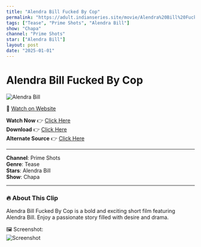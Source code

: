 ```yaml
---
title: "Alendra Bill Fucked By Cop"
permalink: "https://adult.indianseries.site/movie/Alendra%20Bill%20Fucked%20By%20Cop"
tags: ["Tease", "Prime Shots", "Alendra Bill"]
show: "Chapa"
channel: "Prime Shots"
star: ["Alendra Bill"]
layout: post
date: "2025-01-01"
---
```


# Alendra Bill Fucked By Cop

![Alendra Bill](https://shorts.desisins.com/wp-content/uploads/2024/07/Alendra-Bill-DesiSins.com_.jpg)

🔗 [Watch on Website](https://adult.indianseries.site/movie/Alendra%20Bill%20Fucked%20By%20Cop)

**Watch Now** 👉 [Click Here](https://adult.indianseries.site/movie/Alendra%20Bill%20Fucked%20By%20Cop)  
**Download** 👉 [Click Here](https://adult.indianseries.site/movie/Alendra%20Bill%20Fucked%20By%20Cop)  
**Alternate Source** 👉 [Click Here](https://adult.indianseries.site/movie/Alendra%20Bill%20Fucked%20By%20Cop)

---

**Channel**: Prime Shots  
**Genre**: Tease  
**Stars**: Alendra Bill  
**Show**: Chapa

---

### 🔥 About This Clip

Alendra Bill Fucked By Cop is a bold and exciting short film featuring Alendra Bill. Enjoy a passionate story filled with desire and drama.
 
🖼️ Screenshot:  
![Screenshot](https://shorts.desisins.com/wp-content/uploads/2024/07/Alendra-Bill-DesiSins.com_.jpg)

